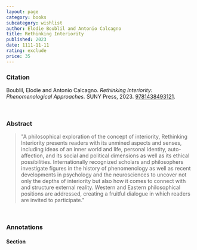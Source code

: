 ```yaml
---
layout: page
category: books
subcategory: wishlist
author: Elodie Boublil and Antonio Calcagno
title: Rethinking Interiority
published: 2023
date: 1111-11-11
rating: exclude
price: 35
---
```


### Citation

Boublil, Elodie and Antonio Calcagno. *Rethinking Interiority: Phenomenological Approaches.* SUNY Press, 2023. [9781438493121](https://sunypress.edu/Books/R/Rethinking-Interiority).

<br>

### Abstract

> "A philosophical exploration of the concept of interiority, Rethinking Interiority presents readers with its unmined aspects and senses, including ideas of an inner world and life, personal identity, auto-affection, and its social and political dimensions as well as its ethical possibilities. Internationally recognized scholars and philosophers investigate figures in the history of phenomenology as well as recent developments in psychology and the neurosciences to uncover not only the depths of interiority but also how it comes to connect with and structure external reality. Western and Eastern philosophical positions are addressed, creating a fruitful dialogue in which readers are invited to participate."

<br>

### Annotations

#### Section

<br>
